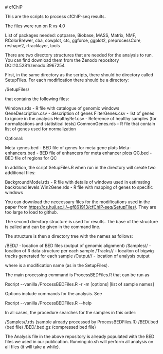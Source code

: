 \# cfChIP

This are the scripts to process cfChIP-seq results.

The files were run on R vs 4.0

List of packages needed: optparse, Biobase, MASS, Matrix, NMF, RColorBrewer, cba, cowplot, ctc, ggforce, ggplot2, preprocessCore, reshape2, rtracklayer, tools


There are two directory structures that are needed for the analysis to run. You can find download them from the Zenodo repository DOI:10.5281/zenodo.3967254

First, in the same directory as the scripts, there should be directory called SetupFiles. For each modification there should be a directory:

<SRCDIR>/SetupFiles/<mod>

that contains the following files:

Windows.rds   	  	    - R file with catalogue of genomic windows
GeneDescription.csv 	    - description of genes
FilterGenes.csv		    - list of genes to ignore in the analysis
HealthyRef.csv		    - Reference of healthy samples (for normalizations and statistical tests)
CommonGenes.rds		    - R file that contain list of genes used for normalization

Optional:

Meta-genes.bed		    - BED file of genes for meta gene plots
Meta-enhancers.bed	    - BED file of enhancers for meta enhancer plots
QC.bed			    - BED file of regions for QC

In addition, the script SetupFiles.R when run in the directory will create two additional files:

BackgroundModel.rds	    - R file with details of windows used in estimating backround levels
Win2Gene.rds		    - R file with mapping of genes to specific windows


You can download the neccessary files for the modifications used in the paper from https://cs.huji.ac.il/~gf861913/cfChIP-seq/SetupFiles/. They are too large to load to github.


The second directory structure is used for results. The base of the structure is called <ROOT> and can be given in the command line.

The structure is then a directory tree with the names as follows:

<ROOT>/BED/<mod>/	     - location of BED files (output of genomic alignment)
<ROOT>/Samples/<mod>/        - location of R data structure per each sample
<ROOT>/Tracks/<mod>/	     - locaiton of bigwig tracks generated for each sample
<ROOT>/Output/<mod>/	     - location of analysis output

where <mod> is a modification name (as in the SetupFiles).

The main processing command is ProcessBEDFiles.R that can be run as

Rscript --vanilla <SRCDIR>/ProcessBEDFiles.R -r <ROOT> -m <mod> [options] [list of sample names]

Options include commands for the analysis. See

Rscript --vanilla <SRCDIR>/ProcessBEDFiles.R --help

In all cases, the procedure searches for the samples in this order:

   <ROOT>/Samples/<mod>/<SampleName>.rds  (sample already processed by ProcessBEDFiles.R)
   <ROOT>/BED/<mod><SampleName>.bed  (bed file)
   <ROOT>/BED/<mod><SampleName>.bed.gz  (compressed bed file)
   

The Analysis file in the above repository is already populated with the BED files we used in our publication. Running do.sh will perform all analysis on all files (it will take a while).





